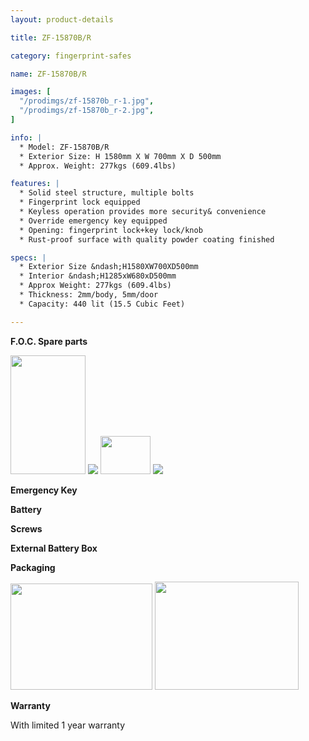 ```yaml
---
layout: product-details

title: ZF-15870B/R

category: fingerprint-safes

name: ZF-15870B/R

images: [
  "/prodimgs/zf-15870b_r-1.jpg",
  "/prodimgs/zf-15870b_r-2.jpg",
]

info: |
  * Model: ZF-15870B/R
  * Exterior Size: H 1580mm X W 700mm X D 500mm
  * Approx. Weight: 277kgs (609.4lbs)

features: |
  * Solid steel structure, multiple bolts
  * Fingerprint lock equipped
  * Keyless operation provides more security& convenience
  * Override emergency key equipped
  * Opening: fingerprint lock+key lock/knob
  * Rust-proof surface with quality powder coating finished

specs: |
  * Exterior Size &ndash;H1580XW700XD500mm
  * Interior &ndash;H1285xW680xD500mm
  * Approx Weight: 277kgs (609.4lbs) 
  * Thickness: 2mm/body, 5mm/door
  * Capacity: 440 lit (15.5 Cubic Feet)

---
```


**F.O.C. Spare parts**

<img src="{PRODIMGS}/prodimgs/zf-15870b_r-3.jpg" style="width: 120px; height: 190px;" />

<img src="{PRODIMGS}/prodimgs/zf-15870b_r-4.jpg" />

<img src="{PRODIMGS}/prodimgs/zf-15870b_r-5.jpg" style="width: 80px; height: 61px;" />

<img src="{PRODIMGS}/prodimgs/zf-15870b_r-6.jpg" />

**Emergency Key**

**Battery**

**Screws**

**External Battery Box**

**Packaging**

<img alt="" src="{PRODIMGS}/prodimgs/zf-15870b_r-7.jpg" style="width: 227px; height: 170px;" />

<img alt="" src="{PRODIMGS}/prodimgs/zf-15870b_r-8.jpg" style="width: 230px; height: 173px;" />

**Warranty**

With limited 1 year warranty
